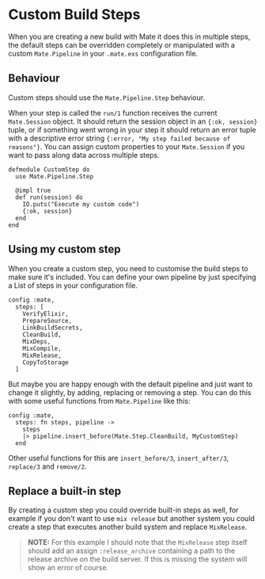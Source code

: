 # Custom Build Steps
When you are creating a new build with Mate it does this in multiple steps, the default steps can be overridden completely or manipulated with a custom `Mate.Pipeline` in your `.mate.exs` configuration file.

## Behaviour
Custom steps should use the `Mate.Pipeline.Step` behaviour.

When your step is called the `run/1` function receives the current `Mate.Session` object. It should return the session object in an `{:ok, session}` tuple, or if something went wrong in your step it should return an error tuple with a descriptive error string `{:error, "My step failed because of reasons"}`. You can assign custom properties to your `Mate.Session` if you want to pass along data across multiple steps.

    defmodule CustomStep do
      use Mate.Pipeline.Step

      @impl true
      def run(session) do
        IO.puts("Execute my custom code")
        {:ok, session}
      end
    end


## Using my custom step
When you create a custom step, you need to customise the build steps to make sure it's included. You can define your own pipeline by just specifying a List of steps in your configuration file.

    config :mate,
      steps: [
        VerifyElixir,
        PrepareSource,
        LinkBuildSecrets,
        CleanBuild,
        MixDeps,
        MixCompile,
        MixRelease,
        CopyToStorage
      ]

But maybe you are happy enough with the default pipeline and just want to change it slightly, by adding, replacing or removing a step. You can do this with some useful functions from `Mate.Pipeline` like this:

    config :mate,
      steps: fn steps, pipeline ->
        steps
        |> pipeline.insert_before(Mate.Step.CleanBuild, MyCustomStep)
      end

Other useful functions for this are `insert_before/3`, `insert_after/3`, `replace/3` and `remove/2`.

## Replace a built-in step
By creating a custom step you could override  built-in steps as well, for example if you don't want to use `mix release` but another system you could create a step that executes another build system and replace `MixRelease`.

> **NOTE:** For this example I should note that the `MixRelease` step itself should add an assign `:release_archive` containing a path to the release archive on the build server. If this is missing the system will show an error of course.
